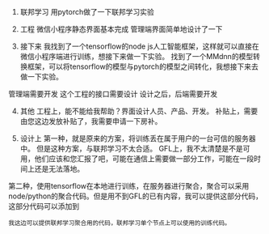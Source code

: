 1. 联邦学习
用pytorch做了一下联邦学习实验

2. 工程
微信小程序静态界面基本完成
管理端界面简单地设计了一下

3. 接下来
我找到了一个tensorflow的node js人工智能框架，这样就可以直接在微信小程序端进行训练，想接下来做一下实验。
找到了一个MMdnn的模型转换框架，可以将tensorflow的模型与pytorch的模型之间转化，我想接下来去做一下实验。

管理端需要开发
这个工程的接口需要设计
设计之后，后端需要开发

4. 其他
工程上，能不能给我帮助？界面设计人员、产品、开发。
补贴上，需要由您这边发放补贴了，我需要申请一下房补。

5. 设计上
第一种，就是原来的方案，将训练丢在属于用户的一台可信的服务器中。
    但是这种方案，与联邦学习不太合适。 GFL上，我不太清楚是不是可用，他们应该和您汇报了吧，可能在通信上需要做一部分工作，可能在一段时间上还是无法落地。

第二种，使用tensorflow在本地进行训练，在服务器进行聚合，聚合可以采用node/python的聚合代码。但是用不到GFL的已有内容，我可以提供这部分代码，这部分代码可以添加到

    我这边可以提供联邦学习聚合用的代码，联邦学习单个节点上可以使用的训练代码。